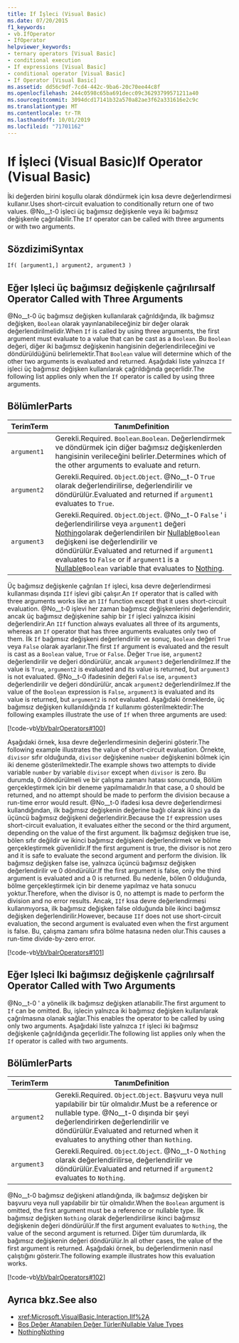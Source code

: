 ```yaml
---
title: If İşleci (Visual Basic)
ms.date: 07/20/2015
f1_keywords:
- vb.IfOperator
- IfOperator
helpviewer_keywords:
- ternary operators [Visual Basic]
- conditional execution
- If expressions [Visual Basic]
- conditional operator [Visual Basic]
- If Operator [Visual Basic]
ms.assetid: dd56c9df-7cd4-442c-9ba6-20c70ee44c8f
ms.openlocfilehash: 244c0598c65ba691decc09c36293799571211a40
ms.sourcegitcommit: 3094dcd17141b32a570a82ae3f62a331616e2c9c
ms.translationtype: MT
ms.contentlocale: tr-TR
ms.lasthandoff: 10/01/2019
ms.locfileid: "71701162"
---
```

# <a name="if-operator-visual-basic"></a><span data-ttu-id="f3dfd-102">If İşleci (Visual Basic)</span><span class="sxs-lookup"><span data-stu-id="f3dfd-102">If Operator (Visual Basic)</span></span>
<span data-ttu-id="f3dfd-103">İki değerden birini koşullu olarak döndürmek için kısa devre değerlendirmesi kullanır.</span><span class="sxs-lookup"><span data-stu-id="f3dfd-103">Uses short-circuit evaluation to conditionally return one of two values.</span></span> <span data-ttu-id="f3dfd-104">@No__t-0 işleci üç bağımsız değişkenle veya iki bağımsız değişkenle çağrılabilir.</span><span class="sxs-lookup"><span data-stu-id="f3dfd-104">The `If` operator can be called with three arguments or with two arguments.</span></span>  
  
## <a name="syntax"></a><span data-ttu-id="f3dfd-105">Sözdizimi</span><span class="sxs-lookup"><span data-stu-id="f3dfd-105">Syntax</span></span>  
  
```vb  
If( [argument1,] argument2, argument3 )  
```  
  
## <a name="if-operator-called-with-three-arguments"></a><span data-ttu-id="f3dfd-106">Eğer Işleci üç bağımsız değişkenle çağrılırsa</span><span class="sxs-lookup"><span data-stu-id="f3dfd-106">If Operator Called with Three Arguments</span></span>  
 <span data-ttu-id="f3dfd-107">@No__t-0 üç bağımsız değişken kullanılarak çağrıldığında, ilk bağımsız değişken, `Boolean` olarak yayınlanabileceğiniz bir değer olarak değerlendirilmelidir.</span><span class="sxs-lookup"><span data-stu-id="f3dfd-107">When `If` is called by using three arguments, the first argument must evaluate to a value that can be cast as a `Boolean`.</span></span> <span data-ttu-id="f3dfd-108">Bu `Boolean` değeri, diğer iki bağımsız değişkenin hangisinin değerlendirileceğini ve döndürüldüğünü belirlemektir.</span><span class="sxs-lookup"><span data-stu-id="f3dfd-108">That `Boolean` value will determine which of the other two arguments is evaluated and returned.</span></span> <span data-ttu-id="f3dfd-109">Aşağıdaki liste yalnızca `If` işleci üç bağımsız değişken kullanılarak çağrıldığında geçerlidir.</span><span class="sxs-lookup"><span data-stu-id="f3dfd-109">The following list applies only when the `If` operator is called by using three arguments.</span></span>  
  
## <a name="parts"></a><span data-ttu-id="f3dfd-110">Bölümler</span><span class="sxs-lookup"><span data-stu-id="f3dfd-110">Parts</span></span>  
  
|<span data-ttu-id="f3dfd-111">Terim</span><span class="sxs-lookup"><span data-stu-id="f3dfd-111">Term</span></span>|<span data-ttu-id="f3dfd-112">Tanım</span><span class="sxs-lookup"><span data-stu-id="f3dfd-112">Definition</span></span>|  
|---|---|  
|`argument1`|<span data-ttu-id="f3dfd-113">Gerekli.</span><span class="sxs-lookup"><span data-stu-id="f3dfd-113">Required.</span></span> <span data-ttu-id="f3dfd-114">`Boolean`.</span><span class="sxs-lookup"><span data-stu-id="f3dfd-114">`Boolean`.</span></span> <span data-ttu-id="f3dfd-115">Değerlendirmek ve döndürmek için diğer bağımsız değişkenlerden hangisinin verileceğini belirler.</span><span class="sxs-lookup"><span data-stu-id="f3dfd-115">Determines which of the other arguments to evaluate and return.</span></span>|  
|`argument2`|<span data-ttu-id="f3dfd-116">Gerekli.</span><span class="sxs-lookup"><span data-stu-id="f3dfd-116">Required.</span></span> <span data-ttu-id="f3dfd-117">`Object`.</span><span class="sxs-lookup"><span data-stu-id="f3dfd-117">`Object`.</span></span> <span data-ttu-id="f3dfd-118">@No__t-0 `True` olarak değerlendirilirse, değerlendirilir ve döndürülür.</span><span class="sxs-lookup"><span data-stu-id="f3dfd-118">Evaluated and returned if `argument1` evaluates to `True`.</span></span>|  
|`argument3`|<span data-ttu-id="f3dfd-119">Gerekli.</span><span class="sxs-lookup"><span data-stu-id="f3dfd-119">Required.</span></span> <span data-ttu-id="f3dfd-120">`Object`.</span><span class="sxs-lookup"><span data-stu-id="f3dfd-120">`Object`.</span></span> <span data-ttu-id="f3dfd-121">@No__t-0 `False` ' i değerlendirilirse veya `argument1` değeri [Nothing](../../../visual-basic/language-reference/nothing.md)olarak değerlendirilen bir [Nullable](../../../visual-basic/programming-guide/language-features/data-types/nullable-value-types.md)`Boolean` değişkeni ise değerlendirilir ve döndürülür.</span><span class="sxs-lookup"><span data-stu-id="f3dfd-121">Evaluated and returned if `argument1` evaluates to `False` or if `argument1` is a [Nullable](../../../visual-basic/programming-guide/language-features/data-types/nullable-value-types.md)`Boolean` variable that evaluates to [Nothing](../../../visual-basic/language-reference/nothing.md).</span></span>|  
  
 <span data-ttu-id="f3dfd-122">Üç bağımsız değişkenle çağrılan `If` işleci, kısa devre değerlendirmesi kullanması dışında `IIf` işlevi gibi çalışır.</span><span class="sxs-lookup"><span data-stu-id="f3dfd-122">An `If` operator that is called with three arguments works like an `IIf` function except that it uses short-circuit evaluation.</span></span> <span data-ttu-id="f3dfd-123">@No__t-0 işlevi her zaman bağımsız değişkenlerini değerlendirir, ancak üç bağımsız değişkenine sahip bir `If` işleci yalnızca ikisini değerlendirir.</span><span class="sxs-lookup"><span data-stu-id="f3dfd-123">An `IIf` function always evaluates all three of its arguments, whereas an `If` operator that has three arguments evaluates only two of them.</span></span> <span data-ttu-id="f3dfd-124">İlk `If` bağımsız değişkeni değerlendirilir ve sonuç, `Boolean` değeri `True` veya `False` olarak ayarlanır.</span><span class="sxs-lookup"><span data-stu-id="f3dfd-124">The first `If` argument is evaluated and the result is cast as a `Boolean` value, `True` or `False`.</span></span> <span data-ttu-id="f3dfd-125">Değer `True` ise, `argument2` değerlendirilir ve değeri döndürülür, ancak `argument3` değerlendirilmez.</span><span class="sxs-lookup"><span data-stu-id="f3dfd-125">If the value is `True`, `argument2` is evaluated and its value is returned, but `argument3` is not evaluated.</span></span> <span data-ttu-id="f3dfd-126">@No__t-0 ifadesinin değeri `False` ise, `argument3` değerlendirilir ve değeri döndürülür, ancak `argument2` değerlendirilmez.</span><span class="sxs-lookup"><span data-stu-id="f3dfd-126">If the value of the `Boolean` expression is `False`, `argument3` is evaluated and its value is returned, but `argument2` is not evaluated.</span></span> <span data-ttu-id="f3dfd-127">Aşağıdaki örneklerde, üç bağımsız değişken kullanıldığında `If` kullanımı gösterilmektedir:</span><span class="sxs-lookup"><span data-stu-id="f3dfd-127">The following examples illustrate the use of `If` when three arguments are used:</span></span>  
  
 [!code-vb[VbVbalrOperators#100](~/samples/snippets/visualbasic/VS_Snippets_VBCSharp/VbVbalrOperators/VB/Class4.vb#100)]  
  
 <span data-ttu-id="f3dfd-128">Aşağıdaki örnek, kısa devre değerlendirmesinin değerini gösterir.</span><span class="sxs-lookup"><span data-stu-id="f3dfd-128">The following example illustrates the value of short-circuit evaluation.</span></span> <span data-ttu-id="f3dfd-129">Örnekte, `divisor` sıfır olduğunda, `divisor` değişkenine `number` değişkenini bölmek için iki deneme gösterilmektedir.</span><span class="sxs-lookup"><span data-stu-id="f3dfd-129">The example shows two attempts to divide variable `number` by variable `divisor` except when `divisor` is zero.</span></span> <span data-ttu-id="f3dfd-130">Bu durumda, 0 döndürülmeli ve bir çalışma zamanı hatası sonucunda, Bölüm gerçekleştirmek için bir deneme yapılmamalıdır.</span><span class="sxs-lookup"><span data-stu-id="f3dfd-130">In that case, a 0 should be returned, and no attempt should be made to perform the division because a run-time error would result.</span></span> <span data-ttu-id="f3dfd-131">@No__t-0 ifadesi kısa devre değerlendirmesi kullandığından, ilk bağımsız değişkenin değerine bağlı olarak ikinci ya da üçüncü bağımsız değişkeni değerlendirir.</span><span class="sxs-lookup"><span data-stu-id="f3dfd-131">Because the `If` expression uses short-circuit evaluation, it evaluates either the second or the third argument, depending on the value of the first argument.</span></span> <span data-ttu-id="f3dfd-132">İlk bağımsız değişken true ise, bölen sıfır değildir ve ikinci bağımsız değişkeni değerlendirmek ve bölme gerçekleştirmek güvenlidir.</span><span class="sxs-lookup"><span data-stu-id="f3dfd-132">If the first argument is true, the divisor is not zero and it is safe to evaluate the second argument and perform the division.</span></span> <span data-ttu-id="f3dfd-133">İlk bağımsız değişken false ise, yalnızca üçüncü bağımsız değişken değerlendirilir ve 0 döndürülür.</span><span class="sxs-lookup"><span data-stu-id="f3dfd-133">If the first argument is false, only the third argument is evaluated and a 0 is returned.</span></span> <span data-ttu-id="f3dfd-134">Bu nedenle, bölen 0 olduğunda, bölme gerçekleştirmek için bir deneme yapılmaz ve hata sonucu yoktur.</span><span class="sxs-lookup"><span data-stu-id="f3dfd-134">Therefore, when the divisor is 0, no attempt is made to perform the division and no error results.</span></span> <span data-ttu-id="f3dfd-135">Ancak, `IIf` kısa devre değerlendirmesi kullanmıyorsa, ilk bağımsız değişken false olduğunda bile ikinci bağımsız değişken değerlendirilir.</span><span class="sxs-lookup"><span data-stu-id="f3dfd-135">However, because `IIf` does not use short-circuit evaluation, the second argument is evaluated even when the first argument is false.</span></span> <span data-ttu-id="f3dfd-136">Bu, çalışma zamanı sıfıra bölme hatasına neden olur.</span><span class="sxs-lookup"><span data-stu-id="f3dfd-136">This causes a run-time divide-by-zero error.</span></span>  
  
 [!code-vb[VbVbalrOperators#101](~/samples/snippets/visualbasic/VS_Snippets_VBCSharp/VbVbalrOperators/VB/Class4.vb#101)]  
  
## <a name="if-operator-called-with-two-arguments"></a><span data-ttu-id="f3dfd-137">Eğer Işleci Iki bağımsız değişkenle çağrılırsa</span><span class="sxs-lookup"><span data-stu-id="f3dfd-137">If Operator Called with Two Arguments</span></span>  
 <span data-ttu-id="f3dfd-138">@No__t-0 ' a yönelik ilk bağımsız değişken atlanabilir.</span><span class="sxs-lookup"><span data-stu-id="f3dfd-138">The first argument to `If` can be omitted.</span></span> <span data-ttu-id="f3dfd-139">Bu, işlecin yalnızca iki bağımsız değişken kullanılarak çağrılmasına olanak sağlar.</span><span class="sxs-lookup"><span data-stu-id="f3dfd-139">This enables the operator to be called by using only two arguments.</span></span> <span data-ttu-id="f3dfd-140">Aşağıdaki liste yalnızca `If` işleci iki bağımsız değişkenle çağrıldığında geçerlidir.</span><span class="sxs-lookup"><span data-stu-id="f3dfd-140">The following list applies only when the `If` operator is called with two arguments.</span></span>  
  
## <a name="parts"></a><span data-ttu-id="f3dfd-141">Bölümler</span><span class="sxs-lookup"><span data-stu-id="f3dfd-141">Parts</span></span>  
  
|<span data-ttu-id="f3dfd-142">Terim</span><span class="sxs-lookup"><span data-stu-id="f3dfd-142">Term</span></span>|<span data-ttu-id="f3dfd-143">Tanım</span><span class="sxs-lookup"><span data-stu-id="f3dfd-143">Definition</span></span>|  
|---|---|  
|`argument2`|<span data-ttu-id="f3dfd-144">Gerekli.</span><span class="sxs-lookup"><span data-stu-id="f3dfd-144">Required.</span></span> <span data-ttu-id="f3dfd-145">`Object`.</span><span class="sxs-lookup"><span data-stu-id="f3dfd-145">`Object`.</span></span> <span data-ttu-id="f3dfd-146">Başvuru veya null yapılabilir bir tür olmalıdır.</span><span class="sxs-lookup"><span data-stu-id="f3dfd-146">Must be a reference or nullable type.</span></span> <span data-ttu-id="f3dfd-147">@No__t-0 dışında bir şeyi değerlendirirken değerlendirilir ve döndürülür.</span><span class="sxs-lookup"><span data-stu-id="f3dfd-147">Evaluated and returned when it evaluates to anything other than `Nothing`.</span></span>|  
|`argument3`|<span data-ttu-id="f3dfd-148">Gerekli.</span><span class="sxs-lookup"><span data-stu-id="f3dfd-148">Required.</span></span> <span data-ttu-id="f3dfd-149">`Object`.</span><span class="sxs-lookup"><span data-stu-id="f3dfd-149">`Object`.</span></span> <span data-ttu-id="f3dfd-150">@No__t-0 `Nothing` olarak değerlendirilirse, değerlendirilir ve döndürülür.</span><span class="sxs-lookup"><span data-stu-id="f3dfd-150">Evaluated and returned if `argument2` evaluates to `Nothing`.</span></span>|  
  
 <span data-ttu-id="f3dfd-151">@No__t-0 bağımsız değişkeni atlandığında, ilk bağımsız değişken bir başvuru veya null yapılabilir bir tür olmalıdır.</span><span class="sxs-lookup"><span data-stu-id="f3dfd-151">When the `Boolean` argument is omitted, the first argument must be a reference or nullable type.</span></span> <span data-ttu-id="f3dfd-152">İlk bağımsız değişken `Nothing` olarak değerlendirilirse ikinci bağımsız değişkenin değeri döndürülür.</span><span class="sxs-lookup"><span data-stu-id="f3dfd-152">If the first argument evaluates to `Nothing`, the value of the second argument is returned.</span></span> <span data-ttu-id="f3dfd-153">Diğer tüm durumlarda, ilk bağımsız değişkenin değeri döndürülür.</span><span class="sxs-lookup"><span data-stu-id="f3dfd-153">In all other cases, the value of the first argument is returned.</span></span> <span data-ttu-id="f3dfd-154">Aşağıdaki örnek, bu değerlendirmenin nasıl çalıştığını gösterir.</span><span class="sxs-lookup"><span data-stu-id="f3dfd-154">The following example illustrates how this evaluation works.</span></span>  
  
 [!code-vb[VbVbalrOperators#102](~/samples/snippets/visualbasic/VS_Snippets_VBCSharp/VbVbalrOperators/VB/Class4.vb#102)]  
  
## <a name="see-also"></a><span data-ttu-id="f3dfd-155">Ayrıca bkz.</span><span class="sxs-lookup"><span data-stu-id="f3dfd-155">See also</span></span>

- <xref:Microsoft.VisualBasic.Interaction.IIf%2A>
- [<span data-ttu-id="f3dfd-156">Boş Değer Atanabilen Değer Türleri</span><span class="sxs-lookup"><span data-stu-id="f3dfd-156">Nullable Value Types</span></span>](../../../visual-basic/programming-guide/language-features/data-types/nullable-value-types.md)
- [<span data-ttu-id="f3dfd-157">Nothing</span><span class="sxs-lookup"><span data-stu-id="f3dfd-157">Nothing</span></span>](../../../visual-basic/language-reference/nothing.md)
